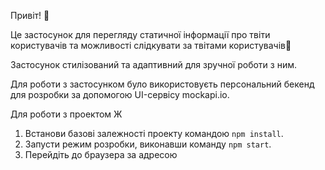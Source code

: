 Привіт! 👋

Це застоcунок для перегляду статичної інформації про твіти користувачів та
можливості слідкувати за твітами користувачів🚀

Застосунок стилізований та адаптивний для зручної роботи з ним.

Для роботи з застосунком було використовуєть персональний бекенд для розробки за
допомогою UI-сервісу mockapi.io.

Для роботи з проектом Ж

1. Встанови базові залежності проекту командою `npm install`.
2. Запусти режим розробки, виконавши команду `npm start`.
3. Перейдіть до браузера за адресою
